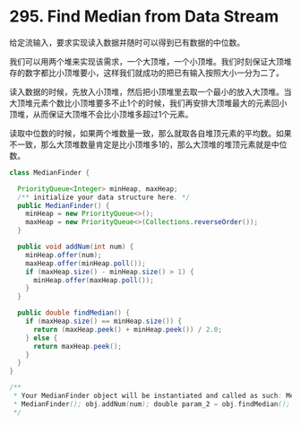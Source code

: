 # 295. Find Median from Data Stream

给定流输入，要求实现读入数据并随时可以得到已有数据的中位数。

我们可以用两个堆来实现该需求，一个大顶堆，一个小顶堆。我们时刻保证大顶堆存的数字都比小顶堆要小，这样我们就成功的把已有输入按照大小一分为二了。

读入数据的时候，先放入小顶堆，然后把小顶堆里去取一个最小的放入大顶堆。当大顶堆元素个数比小顶堆要多不止1个的时候，我们再安排大顶堆最大的元素回小顶堆，从而保证大顶堆不会比小顶堆多超过1个元素。

读取中位数的时候，如果两个堆数量一致，那么就取各自堆顶元素的平均数。如果不一致，那么大顶堆数量肯定是比小顶堆多1的，那么大顶堆的堆顶元素就是中位数。

```java
class MedianFinder {

  PriorityQueue<Integer> minHeap, maxHeap;
  /** initialize your data structure here. */
  public MedianFinder() {
    minHeap = new PriorityQueue<>();
    maxHeap = new PriorityQueue<>(Collections.reverseOrder());
  }

  public void addNum(int num) {
    minHeap.offer(num);
    maxHeap.offer(minHeap.poll());
    if (maxHeap.size() - minHeap.size() > 1) {
      minHeap.offer(maxHeap.poll());
    }
  }

  public double findMedian() {
    if (maxHeap.size() == minHeap.size()) {
      return (maxHeap.peek() + minHeap.peek()) / 2.0;
    } else {
      return maxHeap.peek();
    }
  }
}

/**
 * Your MedianFinder object will be instantiated and called as such: MedianFinder obj = new
 * MedianFinder(); obj.addNum(num); double param_2 = obj.findMedian();
 */
```